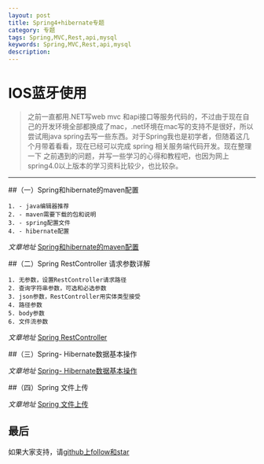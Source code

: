 ```yaml
---
layout: post
title: Spring4+hibernate专题
category: 专题
tags: Spring,MVC,Rest,api,mysql
keywords: Spring,MVC,Rest,api,mysql
description: 
---
```

 # IOS蓝牙使用

>   之前一直都用.NET写web mvc 和api接口等服务代码的，不过由于现在自己的开发环境全部都换成了mac，.net环境在mac写的支持不是很好，所以
>   尝试用java spring去写一些东西。对于Spring我也是初学者，但随着这几个月带着看看，现在已经可以完成  spring 相关服务端代码开发。现在整理一下
>   之前遇到的问题，并写一些学习的心得和教程吧，也因为网上spring4.0以上版本的学习资料比较少，也比较杂。
 ---

##（一）Spring和hibernate的maven配置

    1. - java编辑器推荐
    2. - maven需要下载的包和说明
    3. - spring配置文件
    4. - hibernate配置

 _文章地址_ [Spring和hibernate的maven配置](/2015/05/28/spring-1.html)

##（二）Spring RestController 请求参数详解

    1. 无参数，设置RestController请求路径
    2. 查询字符串参数，可选和必选参数
    3. json参数，RestController用实体类型接受
    4. 路径参数
    5. body参数
    6. 文件流参数

 _文章地址_  [Spring RestController](/2015/05/28/spring-2.html)

##（三）Spring- Hibernate数据基本操作

 _文章地址_  [Spring- Hibernate数据基本操作](/2015/05/28/spring-3.html)

##（四）Spring 文件上传


_文章地址_  [Spring 文件上传](/2015/05/28/spring-4.html)

## 最后

如果大家支持，请[github上follow和star](https://github.com/coolnameismy)
